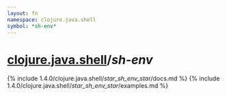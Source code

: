 ```yaml
---
layout: fn
namespace: clojure.java.shell
symbol: *sh-env*
---
```


# [clojure.java.shell](../)/*sh-env*

{% include 1.4.0/clojure.java.shell/_star_sh_env_star_/docs.md %}
{% include 1.4.0/clojure.java.shell/_star_sh_env_star_/examples.md %}

